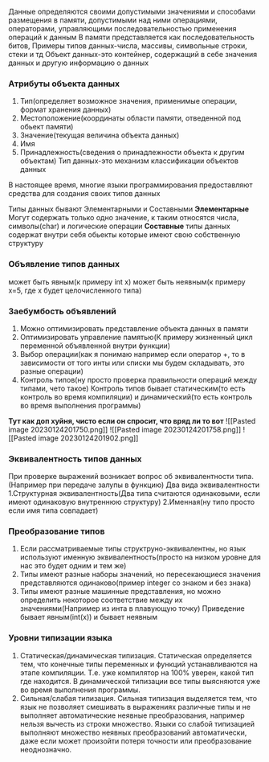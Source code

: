 Данные определяются своими допустимыми значениями и способами размещения в памяти, допустимыми над ними операциями, операторами, управляющими последовательностью применения операций к данным
В памяти представляется как последовательность битов, 
Примеры типов данных-числа, массивы, символьные строки, стеки и тд
Объект данных-это контейнер, содержащий в себе значения данных и другую информацию о данных
### Атрибуты объекта данных
1. Тип(определяет возможное значения, применимые операции, формат хранения данных)
2. Местоположение(координаты области памяти, отведенной под обьект памяти)
3. Значение(текущая величина объекта данных)
4. Имя
5. Принадлежность(сведения о принадлежности объекта к другим объектам)
Тип данных-это механизм классификации объектов данных

В настоящее время, многие языки программирования предоставляют средства для создания своих типов данных

Типы данных бывают Элементарными и Составными
**Элементарные** Могут содержать только одно значение, к таким относятся числа, символы(char) и логические операции
**Составные** типы данных содержат внутри себя обьекты которые имеют свою собственную структуру

### Объявление типов данных
может быть явным(к примеру int x)
может быть неявным(к примеру x=5, где x будет целочисленного типа)

### Заебумбость объявлений
1. Можно оптимизировать представление объекта данных в памяти
2. Оптимизировать управление памятью(К примеру жизненный цикл переменной объявленной внутри функции)
3. Выбор операции(как я понимаю например если оператор +, то в зависимости от того инты или списки мы будем складывать, это разные операции)
4. Контроль типов(ну просто проверка правильности операций между типами, чето такое)
Контроль типов бывает статическим(то есть контроль во время компиляции) и динамический(то есть контроль во время выполнения программы)

**Тут как доп хуйня, чисто если он спросит, что вряд ли то вот**
![[Pasted image 20230124201750.png]]
![[Pasted image 20230124201758.png]]
![[Pasted image 20230124201902.png]]
### Эквивалентность типов данных
При проверке выражений возникает вопрос об эквивалентности типа.(Например при передаче залупы в функцию)
Два вида эквивалентности
1.Структурная эквивалентность(Два типа считаются одинаковыми, если имеют одинаковую внутреннюю структуру)
2.Именная(ну типо просто если имя типа совпадает)
### Преобразование типов
1. Если рассматриваемые типы структруно-эквивалентны, но язык используют именную эквивалентность(просто на низком уровне для нас это будет одним и тем же)
2. Типы имеют разные наборы значений, но пересекающиеся значения представляются одинаково(пример integer со знаком и без знака)
3. Типы имеют разные машинные представления, но можно определить некоторое соответствие между их значениями(Например из инта в плавующую точку)
Приведение бывает явным(int(x)) и бывает неявным
### Уровни типизации языка
1. Статическая/динамическая типизация. Статическая определяется тем, что конечные типы переменных и функций устанавливаются на этапе компиляции. Т.е. уже компилятор на 100% уверен, какой тип где находится. В динамической типизации все типы выясняются уже во время выполнения программы.
2. Сильная/слабая типизация. Сильная типизация выделяется тем, что язык не позволяет смешивать в выражениях различные типы и не выполняет автоматические неявные преобразования, например нельзя вычесть из строки множество. Языки со слабой типизацией выполняют множество неявных преобразований автоматически, даже если может произойти потеря точности или преобразование неоднозначно.

